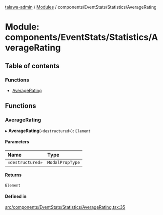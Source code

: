 [talawa-admin](../README.md) / [Modules](../modules.md) / components/EventStats/Statistics/AverageRating

# Module: components/EventStats/Statistics/AverageRating

## Table of contents

### Functions

- [AverageRating](components_EventStats_Statistics_AverageRating.md#averagerating)

## Functions

### AverageRating

▸ **AverageRating**(`«destructured»`): `Element`

#### Parameters

| Name | Type |
| :------ | :------ |
| `«destructured»` | `ModalPropType` |

#### Returns

`Element`

#### Defined in

[src/components/EventStats/Statistics/AverageRating.tsx:35](https://github.com/PalisadoesFoundation/talawa-admin/blob/de1d4ad/src/components/EventStats/Statistics/AverageRating.tsx#L35)
